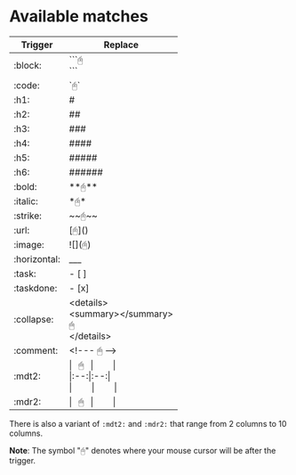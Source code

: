 # Available matches
| Trigger      | Replace                                                         |
|--------------|-----------------------------------------------------------------|
| :block:      | \```🖰<br>```                                                    |
| :code:       | \`🖰`                                                            |
| :h1:         | #                                                               |
| :h2:         | ##                                                              |
| :h3:         | ###                                                             |
| :h4:         | ####                                                            |
| :h5:         | #####                                                           |
| :h6:         | ######                                                          |
| :bold:       | \*\*🖰**                                                         |
| :italic:     | \*🖰\*                                                           |
| :strike:     | \~\~🖰~~                                                         |
| :url:        | \[🖰]()                                                          |
| :image:      | !\[](🖰)                                                         |
| :horizontal: | ___<br>                                                         |
| :task:       | - [ ]                                                           |
| :taskdone:   | - [x]                                                           |
| :collapse:   | \<details><br>\<summary>\</summary><br>🖱<br>\</details>         |
| :comment:    | \<\!--- 🖱 -->                                                   |
| :mdt2:       | \|⠀🖱⠀\|⠀⠀⠀\|<br>\|:--:\|:--:\|<br>\|⠀⠀⠀\|⠀⠀⠀\|                  |
| :mdr2:       | \|⠀🖱⠀\|⠀⠀⠀\|                                                    |

There is also a variant of `:mdt2:` and `:mdr2:` that range from 2 columns to 10 columns.

**Note**: The symbol "🖰" denotes where your mouse cursor will be after the trigger.
